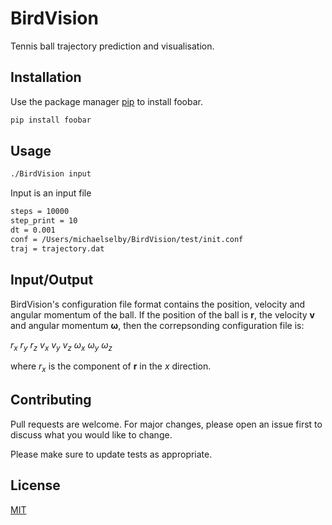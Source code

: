 # BirdVision

Tennis ball trajectory prediction and visualisation.

## Installation

Use the package manager [pip](https://pip.pypa.io/en/stable/) to install foobar.

```bash
pip install foobar
```

## Usage

```bash
./BirdVision input
```

Input is an input file
```bash
steps = 10000
step_print = 10
dt = 0.001
conf = /Users/michaelselby/BirdVision/test/init.conf
traj = trajectory.dat
```

## Input/Output

BirdVision's configuration file format contains the position, velocity and angular momentum of the ball. If the position of the ball is $\mathbf{r}$, the velocity $\mathbf{v}$ and angular momentum $\mathbf{\omega}$, then the correpsonding configuration file is:


$r_{x}$   $r_{y}$   $r_{z}$   $v_{x}$   $v_{y}$   $v_{z}$   $\omega_{x}$   $\omega_{y}$   $\omega_{z}$

where $r_{x}$ is the component of $\mathbf{r}$ in the $x$ direction.


## Contributing

Pull requests are welcome. For major changes, please open an issue first
to discuss what you would like to change.

Please make sure to update tests as appropriate.

## License


[MIT](https://choosealicense.com/licenses/mit/)

